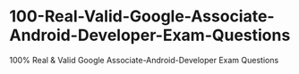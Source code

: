 # 100-Real-Valid-Google-Associate-Android-Developer-Exam-Questions
100% Real &amp; Valid Google Associate-Android-Developer Exam Questions
